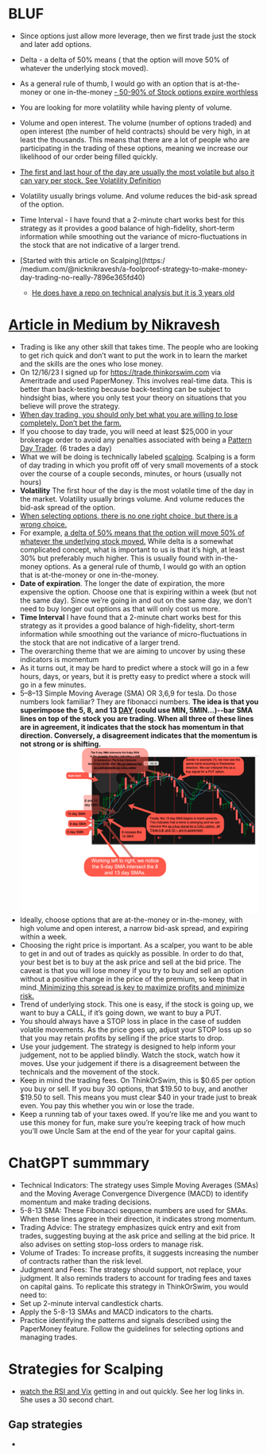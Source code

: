 
# BLUF

* Since options just allow more leverage, then we first trade just the stock and later add options.
* Delta - a delta of 50% means ( that the option will move 50% of whatever the underlying stock moved).
* As a general rule of thumb, I would go with an option that is at-the-money or one in-the-money [- 50-90% of Stock options expire worthless](../../../stock_trading_notes.md#meta-stock-ideas)
* You are looking for more volatility while having plenty of volume.  
* Volume and open interest. The volume (number of options traded) and open interest (the number of held contracts) should be very high, in at least the thousands. This means that there are a lot of people who are participating in the trading of these options, meaning we increase our likelihood of our order being filled quickly.
* [The first and last hour of the day are usually the most volatile but also it can vary per stock.  See Volatility Definition](../../../stock_trading_notes.md#important-definitions)
* Volatility usually brings volume. And volume reduces the bid-ask spread of the option.
* Time Interval - I have found that a 2-minute chart works best for this strategy as it provides a good balance of high-fidelity, short-term information while smoothing out the variance of micro-fluctuations in the stock that are not indicative of a larger trend.

* [Started with this article on Scalping](https:/ /medium.com/@nicknikravesh/a-foolproof-strategy-to-make-money-day-trading-no-really-7896e365fd40)
  * [He does have a repo on technical analysis but it is 3 years old](https://github.com/nikolas-nikravesh/technical-analysis-tool)

# [Article in Medium by Nikravesh](https://medium.com/@nicknikravesh/a-foolproof-strategy-to-make-money-day-trading-no-really-7896e365fd40)

* Trading is like any other skill that takes time. The people who are looking to get rich quick and don’t want to put the work in to learn the market and the skills are the ones who lose money.
* On 12/16/23 I signed up for https://trade.thinkorswim.com via Ameritrade and used PaperMoney.  This involves real-time data.  This is better than back-testing because back-testing can be subject to hindsight bias, where you only test your theory on situations that you believe will prove the strategy.
* <ins>When day trading, you should only bet what you are willing to lose completely. Don’t bet the farm.</ins>
* If you choose to day trade, you will need at least $25,000 in your brokerage order to avoid any penalties associated with being a [Pattern Day Trader](https://www.investopedia.com/terms/p/patterndaytrader.asp). (6 trades a day)
* What we will be doing is technically labeled [scalping](https://www.investopedia.com/articles/trading/05/scalping.asp). Scalping is a form of day trading in which you profit off of very small movements of a stock over the course of a couple seconds, minutes, or hours (usually not hours)
* **Volatility** The first hour of the day is the most volatile time of the day in the market. Volatility usually brings volume. And volume reduces the bid-ask spread of the option.
* <ins>When selecting options, there is no one right choice, but there is a wrong choice.</ins>
* For example, <ins> a delta of 50% means that the option will move 50% of whatever the underlying stock moved.</ins> While delta is a somewhat complicated concept, what is important to us is that it’s high, at least 30% but preferably much higher. This is usually found with in-the-money options. As a general rule of thumb, I would go with an option that is at-the-money or one in-the-money.
* **Date of expiration**. The longer the date of expiration, the more expensive the option. Choose one that is expiring within a week (but not the same day). Since we’re going in and out on the same day, we don’t need to buy longer out options as that will only cost us more.
* **Time Interval** I have found that a 2-minute chart works best for this strategy as it provides a good balance of high-fidelity, short-term information while smoothing out the variance of micro-fluctuations in the stock that are not indicative of a larger trend.
* The overarching theme that we are aiming to uncover by using these indicators is momentum
* As it turns out, it may be hard to predict where a stock will go in a few hours, days, or years, but it is pretty easy to predict where a stock will go in a few minutes.
* 5–8–13 Simple Moving Average (SMA) OR 3,6,9 for tesla. Do those numbers look familiar? They are fibonacci numbers. **The idea is that you superimpose the 5, 8, and 13 <ins>DAY</ins> (could use MIN, 5MIN...)--bar SMA lines on top of the stock you are trading. When all three of these lines are in agreement, it indicates that the stock has momentum in that direction. Conversely, a disagreement indicates that the momentum is not strong or is shifting.**
![Sample Image](../../md_file_assets/Nikravesh1.png)
* Ideally, choose options that are at-the-money or in-the-money, with high volume and open interest, a narrow bid-ask spread, and expiring within a week.
* Choosing the right price is important. As a scalper, you want to be able to get in and out of trades as quickly as possible. In order to do that, your best bet is to buy at the ask price and sell at the bid price. The caveat is that you will lose money if you try to buy and sell an option without a positive change in the price of the premium, so keep that in mind.<ins> Minimizing this spread is key to maximize profits and minimize risk.</ins>
* Trend of underlying stock. This one is easy, if the stock is going up, we want to buy a CALL, if it’s going down, we want to buy a PUT.
* You should always have a STOP loss in place in the case of sudden volatile movements. As the price goes up, adjust your STOP loss up so that you may retain profits by selling if the price starts to drop.
* Use your judgement. The strategy is designed to help inform your judgement, not to be applied blindly. Watch the stock, watch how it moves. Use your judgement if there is a disagreement between the technicals and the movement of the stock.
* Keep in mind the trading fees. On ThinkOrSwim, this is $0.65 per option you buy or sell. If you buy 30 options, that $19.50 to buy, and another $19.50 to sell. This means you must clear $40 in your trade just to break even. You pay this whether you win or lose the trade.
* Keep a running tab of your taxes owed. If you’re like me and you want to use this money for fun, make sure you’re keeping track of how much you’ll owe Uncle Sam at the end of the year for your capital gains.

# ChatGPT summmary 

* Technical Indicators: The strategy uses Simple Moving Averages (SMAs) and the Moving Average Convergence Divergence (MACD) to identify momentum and make trading decisions.
* 5-8-13 SMA: These Fibonacci sequence numbers are used for SMAs. When these lines agree in their direction, it indicates strong momentum.
* Trading Advice: The strategy emphasizes quick entry and exit from trades, suggesting buying at the ask price and selling at the bid price. It also advises on setting stop-loss orders to manage risk.
* Volume of Trades: To increase profits, it suggests increasing the number of contracts rather than the risk level.
* Judgment and Fees: The strategy should support, not replace, your judgment. It also reminds traders to account for trading fees and taxes on capital gains.
To replicate this strategy in ThinkOrSwim, you would need to:
* Set up 2-minute interval candlestick charts.
* Apply the 5-8-13 SMAs and MACD indicators to the charts.
* Practice identifying the patterns and signals described using the PaperMoney feature.
Follow the guidelines for selecting options and managing trades.

# Strategies for Scalping

* [watch the RSI and Vix](https://www.youtube.com/watch?v=AVIGYXcbeas) getting in and out quickly.  See her log links in.  She uses a 30 second chart. 

## Gap strategies

* 
